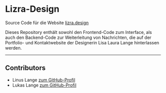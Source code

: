 # Lizra-Design

Source Code für die Website [lizra.design](https://lizra-design.netlify.app)

Dieses Repository enthält sowohl den Frontend-Code zum Interface, als auch den Backend-Code zur Weiterleitung von Nachrichten, die auf der Portfolio- und Kontaktwebsite der Designerin Lisa Laura Lange hinterlassen werden.

---

## Contributors
- Linus Lange  [zum GitHub-Profil](https://github.com/linuslange05?tab=repositories)
- Lukas Lange [zum GitHub-Profil](https://github.com/LukasDSLange?tab=repositories)
